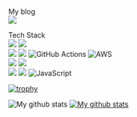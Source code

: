 
<!--
**Hoon1999/Hoon1999** is a ✨ _special_ ✨ repository because its `README.md` (this file) appears on your GitHub profile.

Here are some ideas to get you started:

- 🔭 I’m currently working on ...
- 🌱 I’m currently learning ...
- 👯 I’m looking to collaborate on ...
- 🤔 I’m looking for help with ...
- 💬 Ask me about ...
- 📫 How to reach me: ...
- 😄 Pronouns: ...
- ⚡ Fun fact: ...
-->

My blog <br>
<a href="https://hoon1999.github.io/" target="_blank"><img src="https://img.shields.io/badge/Github%20Blog-121013?style=flat-square&logo=github&logoColor=white"/></a>

Tech Stack<br>
<img src="https://img.shields.io/badge/C-A8B9CC?style=for-the-badge&logo=c&logoColor=white"/>
<img src="https://img.shields.io/badge/C++-00599C?style=for-the-badge&logo=cplusplus&logoColor=white"/>
<br>
<img src="https://img.shields.io/badge/Java-FF7900?style=for-the-badge&logo=java&logoColor=white"/>
<img src="https://img.shields.io/badge/Spring-6DB33F?style=for-the-badge&logo=spring&logoColor=white"/>
![GitHub Actions](https://img.shields.io/badge/github%20actions-%232671E5.svg?style=for-the-badge&logo=githubactions&logoColor=white)
![AWS](https://img.shields.io/badge/AWS-%23FF9900.svg?style=for-the-badge&logo=amazon-aws&logoColor=white)
<br>
<img src="https://img.shields.io/badge/MySQL-4479A1?style=for-the-badge&logo=mysql&logoColor=white"/>
<img src="https://img.shields.io/badge/ORACLE-F80000?style=for-the-badge&logo=oracle&logoColor=white"/>
<br>
<img src="https://img.shields.io/badge/HTML-E34F26?style=for-the-badge&logo=html5&logoColor=white"/>
<img src="https://img.shields.io/badge/CSS-663399?style=for-the-badge&logo=css&logoColor=white"/>
![JavaScript](https://img.shields.io/badge/javascript-%23323330.svg?style=for-the-badge&logo=javascript&logoColor=%23F7DF1E)


[![trophy](https://github-profile-trophy.vercel.app/?username=Hoon1999&row=1&column=5)](https://github.com/ryo-ma/github-profile-trophy)

![My github stats](https://github-readme-stats.vercel.app/api?username=Hoon1999&show_icons=true)
[![My github stats](https://github-readme-stats.vercel.app/api/top-langs/?username=Hoon1999&show_icons=true&hide_border=true&title_color=004386&icon_color=004386&layout=compact)](https://github.com/Hoon1999)
